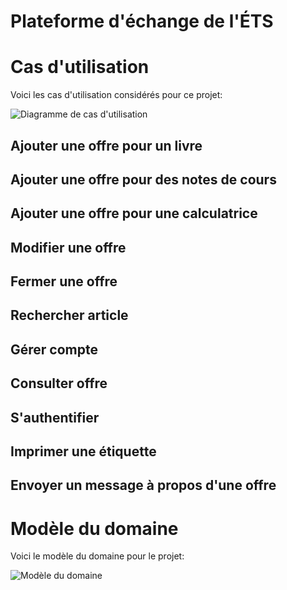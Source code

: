 # Plateforme d'échange de l'ÉTS

# Cas d'utilisation

Voici les cas d'utilisation considérés pour ce projet:

![Diagramme de cas d'utilisation](http://www.plantuml.com/plantuml/proxy?fmt=svg&src=https://raw.githubusercontent.com/fuhrmanator/gti792-peets/master/OOAD/usecase.puml&0)

## Ajouter une offre pour un livre

## Ajouter une offre pour des notes de cours

## Ajouter une offre pour une calculatrice

## Modifier une offre

## Fermer une offre

## Rechercher article

## Gérer compte

## Consulter offre

## S'authentifier

## Imprimer une étiquette

## Envoyer un message à propos d'une offre

# Modèle du domaine

Voici le modèle du domaine pour le projet:

![Modèle du domaine](http://www.plantuml.com/plantuml/proxy?fmt=svg&src=https://raw.githubusercontent.com/fuhrmanator/gti792-peets/master/OOAD/mdd.puml)
